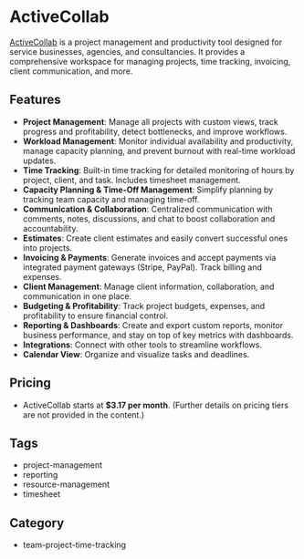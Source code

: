 # ActiveCollab

[ActiveCollab](https://activecollab.com/) is a project management and productivity tool designed for service businesses, agencies, and consultancies. It provides a comprehensive workspace for managing projects, time tracking, invoicing, client communication, and more.

## Features

- **Project Management**: Manage all projects with custom views, track progress and profitability, detect bottlenecks, and improve workflows.
- **Workload Management**: Monitor individual availability and productivity, manage capacity planning, and prevent burnout with real-time workload updates.
- **Time Tracking**: Built-in time tracking for detailed monitoring of hours by project, client, and task. Includes timesheet management.
- **Capacity Planning & Time-Off Management**: Simplify planning by tracking team capacity and managing time-off.
- **Communication & Collaboration**: Centralized communication with comments, notes, discussions, and chat to boost collaboration and accountability.
- **Estimates**: Create client estimates and easily convert successful ones into projects.
- **Invoicing & Payments**: Generate invoices and accept payments via integrated payment gateways (Stripe, PayPal). Track billing and expenses.
- **Client Management**: Manage client information, collaboration, and communication in one place.
- **Budgeting & Profitability**: Track project budgets, expenses, and profitability to ensure financial control.
- **Reporting & Dashboards**: Create and export custom reports, monitor business performance, and stay on top of key metrics with dashboards.
- **Integrations**: Connect with other tools to streamline workflows.
- **Calendar View**: Organize and visualize tasks and deadlines.

## Pricing

- ActiveCollab starts at **$3.17 per month**. (Further details on pricing tiers are not provided in the content.)

## Tags

- project-management
- reporting
- resource-management
- timesheet

## Category

- team-project-time-tracking
